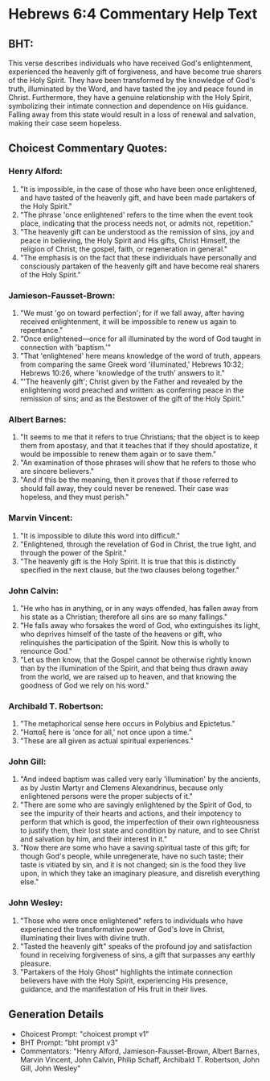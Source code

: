 # Hebrews 6:4 Commentary Help Text

## BHT:
This verse describes individuals who have received God's enlightenment, experienced the heavenly gift of forgiveness, and have become true sharers of the Holy Spirit. They have been transformed by the knowledge of God's truth, illuminated by the Word, and have tasted the joy and peace found in Christ. Furthermore, they have a genuine relationship with the Holy Spirit, symbolizing their intimate connection and dependence on His guidance. Falling away from this state would result in a loss of renewal and salvation, making their case seem hopeless.

## Choicest Commentary Quotes:
### Henry Alford:
1. "It is impossible, in the case of those who have been once enlightened, and have tasted of the heavenly gift, and have been made partakers of the Holy Spirit."
2. "The phrase 'once enlightened' refers to the time when the event took place, indicating that the process needs not, or admits not, repetition."
3. "The heavenly gift can be understood as the remission of sins, joy and peace in believing, the Holy Spirit and His gifts, Christ Himself, the religion of Christ, the gospel, faith, or regeneration in general."
4. "The emphasis is on the fact that these individuals have personally and consciously partaken of the heavenly gift and have become real sharers of the Holy Spirit."

### Jamieson-Fausset-Brown:
1. "We must 'go on toward perfection'; for if we fall away, after having received enlightenment, it will be impossible to renew us again to repentance."
2. "Once enlightened—once for all illuminated by the word of God taught in connection with 'baptism.'"
3. "That 'enlightened' here means knowledge of the word of truth, appears from comparing the same Greek word 'illuminated,' Hebrews 10:32; Hebrews 10:26, where 'knowledge of the truth' answers to it."
4. "'The heavenly gift'; Christ given by the Father and revealed by the enlightening word preached and written: as conferring peace in the remission of sins; and as the Bestower of the gift of the Holy Spirit."

### Albert Barnes:
1. "It seems to me that it refers to true Christians; that the object is to keep them from apostasy, and that it teaches that if they should apostatize, it would be impossible to renew them again or to save them."
2. "An examination of those phrases will show that he refers to those who are sincere believers."
3. "And if this be the meaning, then it proves that if those referred to should fall away, they could never be renewed. Their case was hopeless, and they must perish."

### Marvin Vincent:
1. "It is impossible to dilute this word into difficult."
2. "Enlightened, through the revelation of God in Christ, the true light, and through the power of the Spirit."
3. "The heavenly gift is the Holy Spirit. It is true that this is distinctly specified in the next clause, but the two clauses belong together."

### John Calvin:
1. "He who has in anything, or in any ways offended, has fallen away from his state as a Christian; therefore all sins are so many fallings."
2. "He falls away who forsakes the word of God, who extinguishes its light, who deprives himself of the taste of the heavens or gift, who relinquishes the participation of the Spirit. Now this is wholly to renounce God."
3. "Let us then know, that the Gospel cannot be otherwise rightly known than by the illumination of the Spirit, and that being thus drawn away from the world, we are raised up to heaven, and that knowing the goodness of God we rely on his word."

### Archibald T. Robertson:
1. "The metaphorical sense here occurs in Polybius and Epictetus."
2. "Hαπαξ here is 'once for all,' not once upon a time."
3. "These are all given as actual spiritual experiences."

### John Gill:
1. "And indeed baptism was called very early 'illumination' by the ancients, as by Justin Martyr and Clemens Alexandrinus, because only enlightened persons were the proper subjects of it."
2. "There are some who are savingly enlightened by the Spirit of God, to see the impurity of their hearts and actions, and their impotency to perform that which is good, the imperfection of their own righteousness to justify them, their lost state and condition by nature, and to see Christ and salvation by him, and their interest in it."
3. "Now there are some who have a saving spiritual taste of this gift; for though God's people, while unregenerate, have no such taste; their taste is vitiated by sin, and it is not changed; sin is the food they live upon, in which they take an imaginary pleasure, and disrelish everything else."

### John Wesley:
1. "Those who were once enlightened" refers to individuals who have experienced the transformative power of God's love in Christ, illuminating their lives with divine truth.
2. "Tasted the heavenly gift" speaks of the profound joy and satisfaction found in receiving forgiveness of sins, a gift that surpasses any earthly pleasure.
3. "Partakers of the Holy Ghost" highlights the intimate connection believers have with the Holy Spirit, experiencing His presence, guidance, and the manifestation of His fruit in their lives.


## Generation Details
- Choicest Prompt: "choicest prompt v1"
- BHT Prompt: "bht prompt v3"
- Commentators: "Henry Alford, Jamieson-Fausset-Brown, Albert Barnes, Marvin Vincent, John Calvin, Philip Schaff, Archibald T. Robertson, John Gill, John Wesley"
